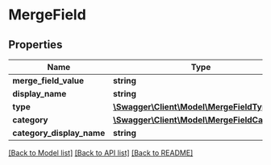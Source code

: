 # MergeField

## Properties
Name | Type | Description | Notes
------------ | ------------- | ------------- | -------------
**merge_field_value** | **string** |  | [optional] 
**display_name** | **string** |  | [optional] 
**type** | [**\Swagger\Client\Model\MergeFieldType**](MergeFieldType.md) |  | 
**category** | [**\Swagger\Client\Model\MergeFieldCategory**](MergeFieldCategory.md) |  | 
**category_display_name** | **string** |  | [optional] 

[[Back to Model list]](../README.md#documentation-for-models) [[Back to API list]](../README.md#documentation-for-api-endpoints) [[Back to README]](../README.md)


